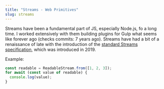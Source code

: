```yaml
---
title: "Streams - Web Primitives"
slug: streams
---
```


Streams have been a fundamental part of JS, especially Node.js, fo a long time.
I worked extensively with them building plugins for Gulp what seems like forever ago (checks commits: 7 years ago).
Streams have had a bit of a renaissance of late with the introduction of the [standard Streams specification](https://developer.mozilla.org/en-US/docs/Web/API/Streams_API), which was introduced in 2019.

Example:

```ts
const readable = ReadableStream.from([1, 2, 3]);
for await (const value of readable) {
  console.log(value);
}
```
